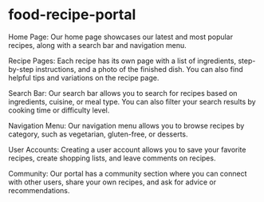 # food-recipe-portal
Home Page: Our home page showcases our latest and most popular recipes, along with a search bar and navigation menu.

Recipe Pages: Each recipe has its own page with a list of ingredients, step-by-step instructions, and a photo of the finished dish. You can also find helpful tips and variations on the recipe page.

Search Bar: Our search bar allows you to search for recipes based on ingredients, cuisine, or meal type. You can also filter your search results by cooking time or difficulty level.

Navigation Menu: Our navigation menu allows you to browse recipes by category, such as vegetarian, gluten-free, or desserts.

User Accounts: Creating a user account allows you to save your favorite recipes, create shopping lists, and leave comments on recipes.

Community: Our portal has a community section where you can connect with other users, share your own recipes, and ask for advice or recommendations.
